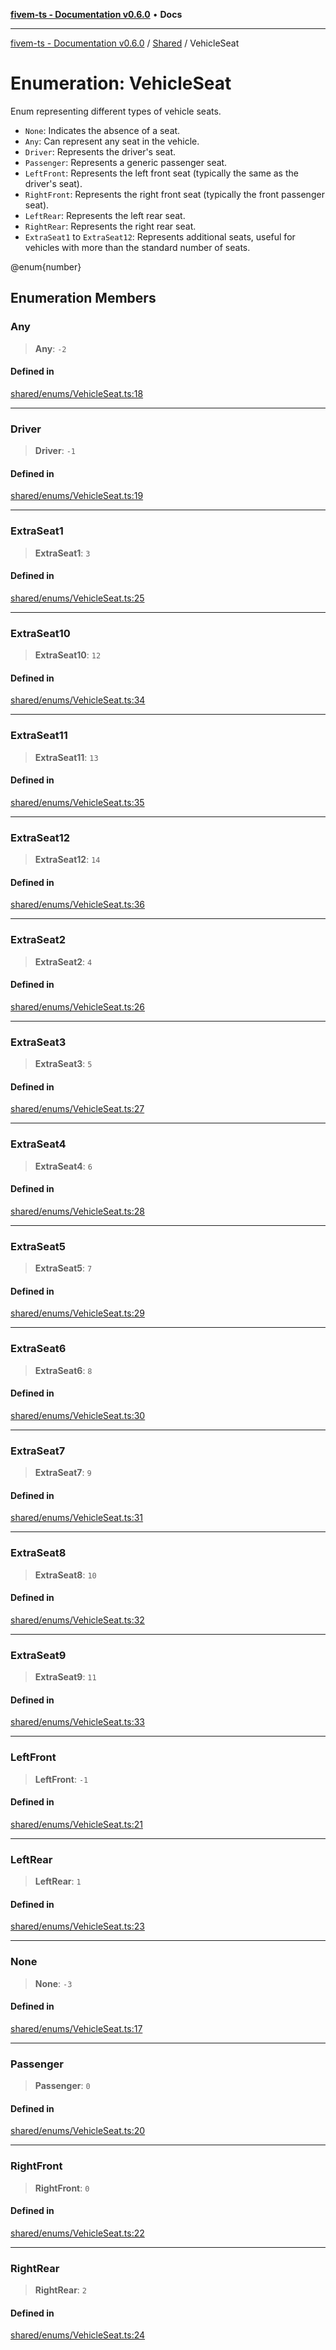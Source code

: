 [**fivem-ts - Documentation v0.6.0**](../../../README.md) • **Docs**

***

[fivem-ts - Documentation v0.6.0](../../../README.md) / [Shared](../README.md) / VehicleSeat

# Enumeration: VehicleSeat

Enum representing different types of vehicle seats.

- `None`: Indicates the absence of a seat.
- `Any`: Can represent any seat in the vehicle.
- `Driver`: Represents the driver's seat.
- `Passenger`: Represents a generic passenger seat.
- `LeftFront`: Represents the left front seat (typically the same as the driver's seat).
- `RightFront`: Represents the right front seat (typically the front passenger seat).
- `LeftRear`: Represents the left rear seat.
- `RightRear`: Represents the right rear seat.
- `ExtraSeat1` to `ExtraSeat12`: Represents additional seats, useful for vehicles with more than the standard number of seats.

@enum{number}

## Enumeration Members

### Any

> **Any**: `-2`

#### Defined in

[shared/enums/VehicleSeat.ts:18](https://github.com/Purpose-Dev/fivem-ts/blob/main/src/shared/enums/VehicleSeat.ts#L18)

***

### Driver

> **Driver**: `-1`

#### Defined in

[shared/enums/VehicleSeat.ts:19](https://github.com/Purpose-Dev/fivem-ts/blob/main/src/shared/enums/VehicleSeat.ts#L19)

***

### ExtraSeat1

> **ExtraSeat1**: `3`

#### Defined in

[shared/enums/VehicleSeat.ts:25](https://github.com/Purpose-Dev/fivem-ts/blob/main/src/shared/enums/VehicleSeat.ts#L25)

***

### ExtraSeat10

> **ExtraSeat10**: `12`

#### Defined in

[shared/enums/VehicleSeat.ts:34](https://github.com/Purpose-Dev/fivem-ts/blob/main/src/shared/enums/VehicleSeat.ts#L34)

***

### ExtraSeat11

> **ExtraSeat11**: `13`

#### Defined in

[shared/enums/VehicleSeat.ts:35](https://github.com/Purpose-Dev/fivem-ts/blob/main/src/shared/enums/VehicleSeat.ts#L35)

***

### ExtraSeat12

> **ExtraSeat12**: `14`

#### Defined in

[shared/enums/VehicleSeat.ts:36](https://github.com/Purpose-Dev/fivem-ts/blob/main/src/shared/enums/VehicleSeat.ts#L36)

***

### ExtraSeat2

> **ExtraSeat2**: `4`

#### Defined in

[shared/enums/VehicleSeat.ts:26](https://github.com/Purpose-Dev/fivem-ts/blob/main/src/shared/enums/VehicleSeat.ts#L26)

***

### ExtraSeat3

> **ExtraSeat3**: `5`

#### Defined in

[shared/enums/VehicleSeat.ts:27](https://github.com/Purpose-Dev/fivem-ts/blob/main/src/shared/enums/VehicleSeat.ts#L27)

***

### ExtraSeat4

> **ExtraSeat4**: `6`

#### Defined in

[shared/enums/VehicleSeat.ts:28](https://github.com/Purpose-Dev/fivem-ts/blob/main/src/shared/enums/VehicleSeat.ts#L28)

***

### ExtraSeat5

> **ExtraSeat5**: `7`

#### Defined in

[shared/enums/VehicleSeat.ts:29](https://github.com/Purpose-Dev/fivem-ts/blob/main/src/shared/enums/VehicleSeat.ts#L29)

***

### ExtraSeat6

> **ExtraSeat6**: `8`

#### Defined in

[shared/enums/VehicleSeat.ts:30](https://github.com/Purpose-Dev/fivem-ts/blob/main/src/shared/enums/VehicleSeat.ts#L30)

***

### ExtraSeat7

> **ExtraSeat7**: `9`

#### Defined in

[shared/enums/VehicleSeat.ts:31](https://github.com/Purpose-Dev/fivem-ts/blob/main/src/shared/enums/VehicleSeat.ts#L31)

***

### ExtraSeat8

> **ExtraSeat8**: `10`

#### Defined in

[shared/enums/VehicleSeat.ts:32](https://github.com/Purpose-Dev/fivem-ts/blob/main/src/shared/enums/VehicleSeat.ts#L32)

***

### ExtraSeat9

> **ExtraSeat9**: `11`

#### Defined in

[shared/enums/VehicleSeat.ts:33](https://github.com/Purpose-Dev/fivem-ts/blob/main/src/shared/enums/VehicleSeat.ts#L33)

***

### LeftFront

> **LeftFront**: `-1`

#### Defined in

[shared/enums/VehicleSeat.ts:21](https://github.com/Purpose-Dev/fivem-ts/blob/main/src/shared/enums/VehicleSeat.ts#L21)

***

### LeftRear

> **LeftRear**: `1`

#### Defined in

[shared/enums/VehicleSeat.ts:23](https://github.com/Purpose-Dev/fivem-ts/blob/main/src/shared/enums/VehicleSeat.ts#L23)

***

### None

> **None**: `-3`

#### Defined in

[shared/enums/VehicleSeat.ts:17](https://github.com/Purpose-Dev/fivem-ts/blob/main/src/shared/enums/VehicleSeat.ts#L17)

***

### Passenger

> **Passenger**: `0`

#### Defined in

[shared/enums/VehicleSeat.ts:20](https://github.com/Purpose-Dev/fivem-ts/blob/main/src/shared/enums/VehicleSeat.ts#L20)

***

### RightFront

> **RightFront**: `0`

#### Defined in

[shared/enums/VehicleSeat.ts:22](https://github.com/Purpose-Dev/fivem-ts/blob/main/src/shared/enums/VehicleSeat.ts#L22)

***

### RightRear

> **RightRear**: `2`

#### Defined in

[shared/enums/VehicleSeat.ts:24](https://github.com/Purpose-Dev/fivem-ts/blob/main/src/shared/enums/VehicleSeat.ts#L24)
